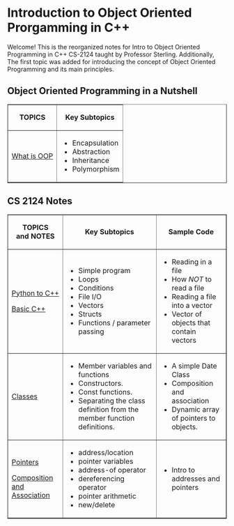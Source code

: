 # Introduction to Object Oriented Prorgamming in C++
Welcome! This is the reorganized notes for Intro to Object Oriented Programming in C++ CS-2124 taught by Professor Sterling. Additionally, The first topic was added for introducing the concept of Object Oriented Programming and its main principles.

## Object Oriented Programming in a Nutshell
<!DOCTYPE html>
<html>
<table width="50%" align="center" cellspacing="0" cellpadding="5" border="1">
  <tbody>
    <tr>
      <td align="center">
        <p><strong>TOPICS</strong></p>
      </td>
      <td align="center"><strong>Key Subtopics<br></strong></td>
    </tr>
    <tr>
      <td>
        <p><a href="./OOP%20Simplified/OOP%20Simplified.md">What is OOP</a></p>
      </td>
      <td>
        <ul>
          <li>Encapsulation</li>
          <li>Abstraction</li>
          <li>Inheritance</li>
          <li>Polymorphism</li>
        </ul>
      </td>
    </tr>
  </tbody>
</table>
</html>

## CS 2124 Notes
<html>
<table width="100%" cellspacing="0" cellpadding="5" border="1">
  <tbody>
    <tr>
      <td align="center">
        <p><strong>TOPICS</strong><br>
          <strong>and NOTES</strong>
        </p>
      </td>
      <td align="center"><strong>Key Subtopics<br>
        </strong></td>
      <td align="center"><strong>Sample
          Code</strong></td>
    </tr>
    <tr>
      <td>
        <p>
          <a href="./Python%20to%20C++/Difference%20between%20Python%20and%20C++.md">Python to C++</a>
        </p>
        <p>
          <a href="./Basic%20C++/Basic%20Syntax.md">Basic C++</a>
        </p>
      </td>
      <td>
        <ul>
          <li>Simple program</li>
          <li>Loops</li>
          <li>Conditions</li>
          <li>File I/O</li>
          <li>Vectors</li>
          <li>Structs</li>
          <li>Functions / parameter passing</li>
        </ul>
      </td>
      <td>
        <ul>
          <li>Reading in a file</li>
          <li>How <em>NOT</em> to read a file</li>
          <li>Reading a file into a vector</li>
          <li>Vector of objects that contain vectors </li>
        </ul>
      </td>
    </tr>
    <tr>
      <td>
        <a href="./Classes/Class%20Basics.md">Classes</a>
      </td>
      <td>
        <ul>
          <li>Member variables and functions</li>
          <li>Constructors. </li>
          <li>Const functions. </li>
          <li>Separating the class definition from the member function definitions.</li>
        </ul>
      </td>
      <td>
        <ul>
          <li>A simple Date Class</li>
          <li>Composition and association</li>
          <li>Dynamic array of pointers to objects.</li>
        </ul>
      </td>
    </tr>
    <tr>
      <td>
        <p>
          <a href="./Pointers/pointers.md">Pointers</a>
        </p>
        <p>
          <a href="./Classes/Composition%20and%20Association.md">Composition and Association</a>
        </p>
      </td>
      <td>
        <ul>
          <li>address/location</li>
          <li>pointer variables</li>
          <li>address-of operator</li>
          <li>dereferencing operator</li>
          <li>pointer arithmetic</li>
          <li>new/delete</li>
        </ul>
      </td>
      <td>
        <ul>
          <li>Intro to addresses and pointers</li>
        </ul>
      </td>
    </tr>
    <!--
    <tr> 
      <td>
        <a href="../LectureNotes/06.Big3.html">Copy Control </a><br>
        <a href="../LectureNotes/06b.Vector.html">Implementing the Vector</a>
      </td>
      <td><ul>
        <li>Destructor
          </li>
        <li>copy constructor</li>
        <li>assignment operator</li>
      </ul>      </td>
      <td><ul>
          <li>Need for copy constructor.</li>
          <li>Vector class.</li>
        </ul></td>
    </tr>
    <tr>
      <td>
        <a href="../LectureNotes/10.SeparateCompilation.html">Separate Compilation<a><br>
        <a href="../LectureNotes/10.SeparateCompilationNamespaces.html">Namespaces</a><br>
        <a href="../LectureNotes/04.IncludeGuard.html">Include Guards</a><br>
        <a href="../LectureNotes/03b.ForwardDeclarations.html">Cyclic Association</a>
      </td>
      <td><ul>
          <li>header files and implementation files.</li>
        <li>include guard: #ifndef, #define and, #endif</li>
      </ul></td>
      <td><ul>
          <li>The class Date using separate compilation and a namespace.</li>
      </ul></td>
    </tr>
    <tr>
      <td><a href="../LectureNotes/05.OverloadingOperators.html">Operator overloading</a></td>
      <td><ul>
          <li>Why?</li>
        <li>Operator expressions as function calls.</li>
        <li> I/O operators</li>
        <li>Comparison operators.</li>
        <li>Friends</li>
        <li>What you can / can't do with operator overloading. <br>
        </li>
      </ul></td>
      <td><ul>
          <li>Overloading operators for the Date class</li>
        </ul></td>
    </tr>
    <tr>
      <td height="63"><p><font size="3"><a href="../LectureNotes/04.Inheritance.html">Inheritance</a></font></p></td>
      <td height="63"><ul>
          <li>Simple public inheritance. </li>
        <li>Protected access. </li>
        <li>Polymorphism. </li>
        <li>Virtual mechanism and virtual methods. </li>
        <li>Pure virtual methods and abstract classes.</li>
        <li>Multiple Inheritance</li>
      </ul></td>
      <td><ul>
          <li>Basic inheritance</li>
        <li>Order of constructors and destructors.</li>
        <li>Polymorphism</li>
        <li>Abstract Classes</li>
      </ul></td>
    </tr>
    <tr> 
      <td><font size="3"><a href="../LectureNotes/LinkedList.html">Linked 
        Lists</a></font></td>
      <td><ul>
        <li>Implement a toolkit for a singly linked list.</li>
      </ul></td>
      <td><ul>
          <li>Linked List Toolkit</li>
        </ul></td>
    </tr>
    <tr> 
      <td><font size="3"><a href="../LectureNotes/Recursion.htm">Recursion</a></font></td>
      <td>        <ul>
          <li>Understanding recursive code</li>
          <li>Writing recursive functions </li>
        </ul></td>
      <td><ul>
          <li>Simple examples</li>
          <li>Binary Search</li>
          <li>Linked List toolkit using recursion.</li>
        </ul></td>
    </tr>
    <tr> 
      <td><a href="../LectureNotes/STL.html">STL - Standard Template Library</a></td>
      <td><ul>
          <li>Containers (vector and <a href="https://cse.engineering.nyu.edu/jsterling/cs2124/LectureNotes/STLlist.html">list</a>),          </li>
          <li>Iterators</li>
          <li>Generic algorithms</li>
        </ul></td>
      <td><ul>
          <li>Some examples using the STL vector and list.</li>
        </ul></td>
    </tr>
    <tr>
      <td><a href="../LectureNotes/Exceptions-assertions.html">Exceptions and Assertions</a></td>
      <td>&nbsp;</td>
      <td>&nbsp;</td>
    </tr>
    -->
  </tbody>
</table>
</html>
